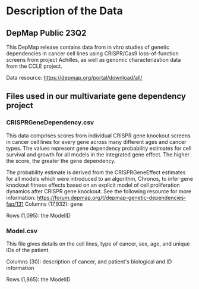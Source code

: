 # Description of the Data

## DepMap Public 23Q2

This DepMap release contains data from in vitro studies of genetic dependencies in cancer cell lines using CRISPR/Cas9 loss-of-function screens from project Achilles, as well as genomic characterization data from the CCLE project.

Data resource:
https://depmap.org/portal/download/all/

## Files used in our multivariate gene dependency project

### CRISPRGeneDependency.csv

This data comprises scores from individual CRISPR gene knockout screens in cancer cell lines for every gene across many different ages and cancer types.
The values represent gene dependency probability estimates for cell survival and growth for all models in the integrated gene effect.
The higher the score, the greater the gene dependency. 

The probability estimate is derived from the CRISPRGeneEffect estimates for all models which were introduced to an algorithm, Chronos, to infer gene knockout fitness effects based on an explicit model of cell proliferation dynamics after CRISPR gene knockout.
See the following resource for more information: https://forum.depmap.org/t/depmap-genetic-dependencies-faq/131
Columns (17,932): gene

Rows (1,095): the ModelID

### Model.csv

This file gives details on the cell lines, type of cancer, sex, age, and unique IDs of the patient.

Columns (30): description of cancer, and patient's biological and ID information

Rows (1,865): the ModelID
